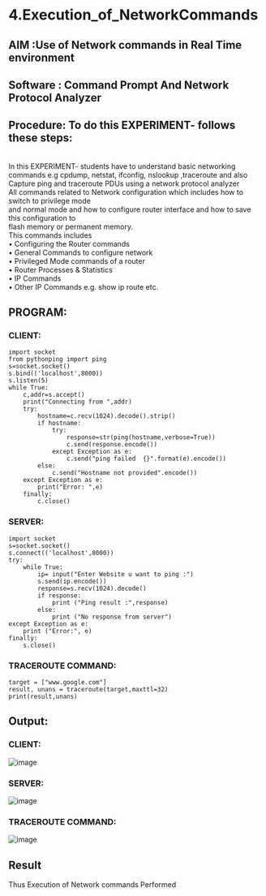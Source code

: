 # 4.Execution_of_NetworkCommands
## AIM :Use of Network commands in Real Time environment
## Software : Command Prompt And Network Protocol Analyzer
## Procedure: To do this EXPERIMENT- follows these steps:
<BR>
In this EXPERIMENT- students have to understand basic networking commands e.g cpdump, netstat, ifconfig, nslookup ,traceroute and also Capture ping and traceroute PDUs using a network protocol analyzer 
<BR>
All commands related to Network configuration which includes how to switch to privilege mode
<BR>
and normal mode and how to configure router interface and how to save this configuration to
<BR>
flash memory or permanent memory.
<BR>
This commands includes
<BR>
• Configuring the Router commands
<BR>
• General Commands to configure network
<BR>
• Privileged Mode commands of a router 
<BR>
• Router Processes & Statistics
<BR>
• IP Commands
<BR>
• Other IP Commands e.g. show ip route etc.
<BR>

## PROGRAM:
### CLIENT:
```
import socket
from pythonping import ping
s=socket.socket()
s.bind(('localhost',8000))
s.listen(5)
while True:
    c,addr=s.accept()
    print("Connecting from ",addr)
    try:
        hostname=c.recv(1024).decode().strip()
        if hostname:
            try:
                response=str(ping(hostname,verbose=True))
                c.send(response.encode())
            except Exception as e:
                c.send("ping failed  {}".format(e).encode())
        else:
            c.send("Hostname not provided".encode())
    except Exception as e:
        print("Error: ",e)
    finally:
        c.close()
```
### SERVER:
```
import socket
s=socket.socket()
s.connect(('localhost',8000))
try:
    while True:
        ip= input("Enter Website u want to ping :")
        s.send(ip.encode())
        response=s.recv(1024).decode()
        if response:
            print ("Ping result :",response)
        else:
            print ("No response from server")
except Exception as e:
    print ("Error:", e)
finally:
    s.close()
```
### TRACEROUTE COMMAND:
```from scapy.all import* 
target = ["www.google.com"] 
result, unans = traceroute(target,maxttl=32) 
print(result,unans)
```

## Output:
### CLIENT:
![image](https://github.com/Harevasu/4.Execution_of_NetworkCommends/assets/147985044/8db6ea32-232e-4e4d-9cb8-17fe28905f80)

### SERVER:
![image](https://github.com/Harevasu/4.Execution_of_NetworkCommends/assets/147985044/cc32b8eb-957c-4693-b025-9aa40d34bf97)
### TRACEROUTE COMMAND:
![image](https://github.com/Harevasu/4.Execution_of_NetworkCommends/assets/147985044/a3a76774-1fc5-453b-a0fe-b1bd35d1595a)

## Result
Thus Execution of Network commands Performed 
